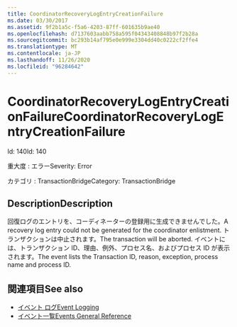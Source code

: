 ```yaml
---
title: CoordinatorRecoveryLogEntryCreationFailure
ms.date: 03/30/2017
ms.assetid: 9f2b1a5c-f5a6-4203-87ff-601635b9ae40
ms.openlocfilehash: d7137603aabb758a595f04343408848b97f2b28a
ms.sourcegitcommit: bc293b14af795e0e999e3304dd40c0222cf2ffe4
ms.translationtype: MT
ms.contentlocale: ja-JP
ms.lasthandoff: 11/26/2020
ms.locfileid: "96284642"
---
```

# <a name="coordinatorrecoverylogentrycreationfailure"></a><span data-ttu-id="2a3c1-102">CoordinatorRecoveryLogEntryCreationFailure</span><span class="sxs-lookup"><span data-stu-id="2a3c1-102">CoordinatorRecoveryLogEntryCreationFailure</span></span>

<span data-ttu-id="2a3c1-103">Id: 140</span><span class="sxs-lookup"><span data-stu-id="2a3c1-103">Id: 140</span></span>  
  
 <span data-ttu-id="2a3c1-104">重大度 : エラー</span><span class="sxs-lookup"><span data-stu-id="2a3c1-104">Severity: Error</span></span>  
  
 <span data-ttu-id="2a3c1-105">カテゴリ : TransactionBridge</span><span class="sxs-lookup"><span data-stu-id="2a3c1-105">Category: TransactionBridge</span></span>  
  
## <a name="description"></a><span data-ttu-id="2a3c1-106">Description</span><span class="sxs-lookup"><span data-stu-id="2a3c1-106">Description</span></span>  

 <span data-ttu-id="2a3c1-107">回復ログのエントリを、コーディネーターの登録用に生成できませんでした。</span><span class="sxs-lookup"><span data-stu-id="2a3c1-107">A recovery log entry could not be generated for the coordinator enlistment.</span></span> <span data-ttu-id="2a3c1-108">トランザクションは中止されます。</span><span class="sxs-lookup"><span data-stu-id="2a3c1-108">The transaction will be aborted.</span></span> <span data-ttu-id="2a3c1-109">イベントには、トランザクション ID、理由、例外、プロセス名、およびプロセス ID が表示されます。</span><span class="sxs-lookup"><span data-stu-id="2a3c1-109">The event lists the Transaction ID, reason, exception, process name and process ID.</span></span>  
  
## <a name="see-also"></a><span data-ttu-id="2a3c1-110">関連項目</span><span class="sxs-lookup"><span data-stu-id="2a3c1-110">See also</span></span>

- [<span data-ttu-id="2a3c1-111">イベント ログ</span><span class="sxs-lookup"><span data-stu-id="2a3c1-111">Event Logging</span></span>](index.md)
- [<span data-ttu-id="2a3c1-112">イベント一覧</span><span class="sxs-lookup"><span data-stu-id="2a3c1-112">Events General Reference</span></span>](events-general-reference.md)
